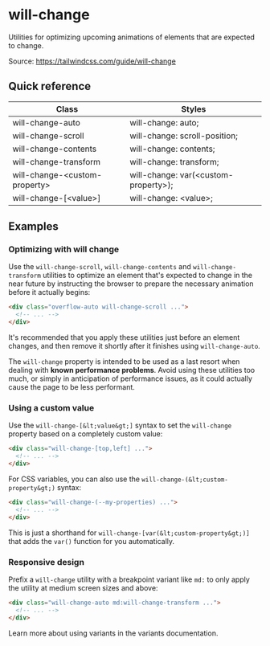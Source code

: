 # will-change

Utilities for optimizing upcoming animations of elements that are expected to change.

Source: https://tailwindcss.com/guide/will-change

## Quick reference

| Class                         | Styles                               |
| ----------------------------- | ------------------------------------ |
| will-change-auto              | will-change: auto;                   |
| will-change-scroll            | will-change: scroll-position;        |
| will-change-contents          | will-change: contents;               |
| will-change-transform         | will-change: transform;              |
| will-change-&lt;custom-property&gt; | will-change: var(&lt;custom-property&gt;); |
| will-change-[&lt;value&gt;]         | will-change: &lt;value&gt;;                |

## Examples

### Optimizing with will change

Use the `will-change-scroll`, `will-change-contents` and `will-change-transform` utilities to optimize an element that's expected to change in the near future by instructing the browser to prepare the necessary animation before it actually begins:

```html
<div class="overflow-auto will-change-scroll ...">
  <!-- ... -->
</div>
```

It's recommended that you apply these utilities just before an element changes, and then remove it shortly after it finishes using `will-change-auto`.

The `will-change` property is intended to be used as a last resort when dealing with **known performance problems**. Avoid using these utilities too much, or simply in anticipation of performance issues, as it could actually cause the page to be less performant.

### Using a custom value

Use the `will-change-[&lt;value&gt;]` syntax to set the `will-change` property based on a completely custom value:

```html
<div class="will-change-[top,left] ...">
  <!-- ... -->
</div>
```

For CSS variables, you can also use the `will-change-(&lt;custom-property&gt;)` syntax:

```html
<div class="will-change-(--my-properties) ...">
  <!-- ... -->
</div>
```

This is just a shorthand for `will-change-[var(&lt;custom-property&gt;)]` that adds the `var()` function for you automatically.

### Responsive design

Prefix a `will-change` utility with a breakpoint variant like `md:` to only apply the utility at medium screen sizes and above:

```html
<div class="will-change-auto md:will-change-transform ...">
  <!-- ... -->
</div>
```

Learn more about using variants in the variants documentation.
